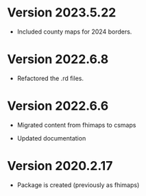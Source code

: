# Version 2023.5.22

- Included county maps for 2024 borders.

# Version 2022.6.8

- Refactored the .rd files.

# Version 2022.6.6

- Migrated content from fhimaps to csmaps

- Updated documentation

# Version 2020.2.17

- Package is created (previously as fhimaps)
